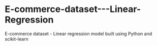 # E-commerce-dataset---Linear-Regression
E-commerce dataset - Linear regression model built using Python and scikit-learn

